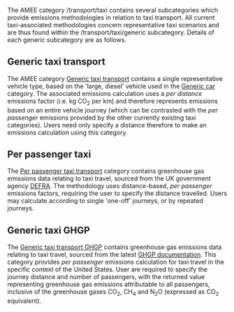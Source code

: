 The AMEE category /transport/taxi contains several subcategories which
provide emissions methodologies in relation to taxi transport. All
current taxi-associated methodologies concern representative taxi
scenarios and are thus found within the /transport/taxi/generic
subcategory. Details of each generic subcategory are as follows.

## Generic taxi transport

The AMEE category [Generic taxi transport](Generic_taxi_transport)
contains a single representative vehicle type, based on the 'large,
diesel' vehicle used in the [Generic car](Generic_car_transport)
category. The associated emissions calculation uses a *per distance*
emissions factor (i.e. kg CO<sub>2</sub> per km) and therefore represents
emissions based on an entire vehicle journey (which can be contrasted
with the *per passenger* emissions provided by the other currently
existing taxi categories). Users need only specify a distance therefore
to make an emissions calculation using this category.

## Per passenger taxi

The [Per passenger taxi transport](Per_passenger_taxi_transport)
category contains greenhouse gas emissions data relating to taxi travel,
sourced from the UK government agency
[DEFRA](http://www.defra.gov.uk/environment/business/reporting/conversion-factors.htm).
The methodology uses distance-based, *per passenger* emissions factors,
requiring the user to specify the distance travelled. Users may
calculate according to single 'one-off' journeys, or by repeated
journeys.

## Generic taxi GHGP

The [Generic taxi transport GHGP](Generic_taxi_transport_GHGP) contains
greenhouse gas emissions data relating to taxi travel, sourced from the
latest [GHGP
documentation](http://www.ghgprotocol.org/calculation-tools/all-tools).
This category provides *per passenger* emissions calculation for taxi
travel in the specific context of the United States. User are required
to specify the journey distance and number of passengers, with the
returned value representing greenhouse gas emissions attributable to all
passengers, inclusive of the greenhouse gases CO<sub>2</sub>, CH<sub>4</sub> and
N<sub>2</sub>O (expressed as CO<sub>2</sub> equivalent).
